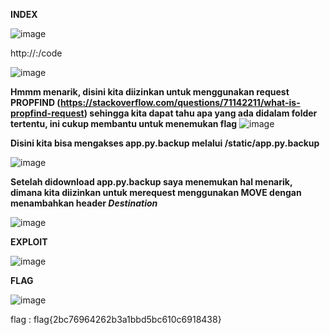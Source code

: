 **INDEX**

![image](https://github.com/aldisakti2/Writeup/assets/106227122/b512e58b-c916-4a86-80f0-368a0fab98f9)

http://<host>:<port>/code


![image](https://github.com/aldisakti2/Writeup/assets/106227122/7739a19b-b6fa-4697-8297-e36415f2aaf3)


**Hmmm menarik, disini kita diizinkan untuk menggunakan request PROPFIND (https://stackoverflow.com/questions/71142211/what-is-propfind-request) sehingga kita dapat tahu apa yang ada didalam folder tertentu, ini cukup membantu untuk menemukan flag**
![image](https://github.com/aldisakti2/Writeup/assets/106227122/7495b2d7-7b64-4154-8a18-279bc6606953)

**Disini kita bisa mengakses app.py.backup melalui /static/app.py.backup**

![image](https://github.com/aldisakti2/Writeup/assets/106227122/30862538-9cb5-4e3e-af55-9819800f70a5)


**Setelah didownload app.py.backup saya menemukan hal menarik, dimana kita diizinkan untuk merequest menggunakan MOVE dengan menambahkan header _Destination_**

![image](https://github.com/aldisakti2/Writeup/assets/106227122/cf26e0c3-4820-4c26-90c5-5f1bb74d2cdb)

**EXPLOIT**

![image](https://github.com/aldisakti2/Writeup/assets/106227122/e4dfe3f8-9444-4541-a002-e2cc93398d93)

**FLAG**

![image](https://github.com/aldisakti2/Writeup/assets/106227122/7b60f5bb-a3e8-4c08-9370-e8d391f8abaf)

flag : flag{2bc76964262b3a1bbd5bc610c6918438}

